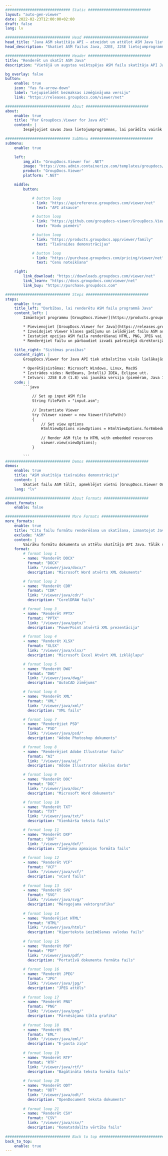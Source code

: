 ```yaml
---
############################# Static ############################
layout: "auto-gen-viewer"
date: 2022-02-23T12:00:00+02:00
draft: false
lang: lv

############################# Head #############################
head_title: "Java ASM skatītāja API — atveidot un attēlot ASM Java lietotnēs"
head_description: "Skatiet ASM failus Java, J2EE, J2SE lietojumprogrammās. Atbalsta vairāk nekā 170 dokumentu un attēlu failu formātu skatīšanu HTML, PDF vai attēla režīmā ar papildu funkcijām, lai pārvaldītu dokumentu skatīšanas opcijas."

############################# Header ############################
title: "Renderēt un skatīt ASM Java" 
description: "Vietējā un augstas veiktspējas ASM failu skatītāja API Java, J2EE un J2SE lietojumprogrammām, kas atbalsta plašu papildu funkciju klāstu, lai pielāgotu izvades dokumenta formāta izskatu." 

bg_overlay: false
button:
    enable: true
    icon: "fas fa-arrow-down"
    label: "Lejupielādēt bezmaksas izmēģinājuma versiju"
    link: "https://releases.groupdocs.com/viewer/net"

############################# About ############################
about:
    enable: true
    title: "Par GroupDocs.Viewer for Java API" 
    content: |
        Iespējojiet savas Java lietojumprogrammas, lai parādītu vairāk nekā 170 failu formātus HTML, PDF vai attēlu režīmos, izmantojot GroupDocs.Viewer Java API, neinstalējot papildu programmatūru; piemēram, Microsoft Office, Apache Open Office, Adobe Acrobat Reader utt. Izstrādātāji var viegli skatīt visus populāros attēlus un dokumentu veidus, tostarp Microsoft Office, OpenDocument, HTML, PDF, arhīvu, diagrammas, Photoshop, AutoCAD un programmēšanas valodu formātus Java lietojumprogrammās, izmantojot ātra un augstākās kvalitātes renderēšana.

############################# SubMenu ############################
submenu:
    enable: true

    left:
        img_alt: "GroupDocs.Viewer for .NET"
        image: "https://cms.admin.containerize.com/templates/groupdocs/images/product-logos/90x90-noborder/groupdocs-viewer-net.png"
        product: "GroupDocs.Viewer"
        platform: ".NET"

    middle:
        button:

            # button loop
            - link: "https://apireference.groupdocs.com/viewer/net"
              text: "API atsauce"

            # button loop
            - link: "https://github.com/groupdocs-viewer/GroupDocs.Viewer-for-.NET"
              text: "Kodu piemēri"

            # button loop
            - link: "https://products.groupdocs.app/viewer/family"
              text: "Tiešraides demonstrācijas"

            # button loop
            - link: "https://purchase.groupdocs.com/pricing/viewer/net"
              text: "Cenu noteikšana"

    right:
        link_download: "https://downloads.groupdocs.com/viewer/net"
        link_learn: "https://docs.groupdocs.com/viewer/net"
        link_buy: "https://purchase.groupdocs.com"

############################# Steps ############################
steps:
    enable: true
    title_left: "Darbības, lai renderētu ASM failu programmā Java" 
    content_left: |
        Izmantojot programmu [GroupDocs.Viewer](https://products.groupdocs.com/viewer/java/), varat atveidot ASM HTML, JPEG, PNG vai PDF formātā, veicot dažas darbības.

        * Pievienojiet [GroupDocs.Viewer for Java](https://releases.groupdocs.com/viewer/java/) kā sava projekta atkarību. 
        * Izveidojiet Viewer klases gadījumu un ielādējiet failu ASM ar pilnu ceļu. 
        * Iestatiet opcijas ASM faila renderēšanai HTML, PNG, JPEG vai PDF formātā. 
        * Renderējiet failu un pārbaudiet izvadi pašreizējā direktorijā. 
        
    title_right: "Sistēmas prasības" 
    content_right: |
        GroupDocs.Viewer for Java API tiek atbalstītas visās lielākajās platformās un operētājsistēmās. Pirms tālāk norādītā koda izpildes, lūdzu, pārliecinieties, vai jūsu sistēmā ir instalēti šādi priekšnosacījumi.

        * Operētājsistēmas: Microsoft Windows, Linux, MacOS 
        * Izstrādes vides: NetBeans, IntelliJ IDEA, Eclipse utt. 
        * Ietvars: J2SE 8.0 (1.8) vai jaunāka versija (piemēram, Java 17) 
    code: |
        ```java
                        
            // Set up input ASM file
            String filePath = "input.asm";
        
            // Instantiate Viewer
            try (Viewer viewer = new Viewer(filePath))
            {
            	// Set view options 
            	HtmlViewOptions viewOptions = HtmlViewOptions.forEmbeddedResources();
                    
            	// Render ASM file to HTML with embedded resources
            	viewer.view(viewOptions);
            }
             
        ```
############################# Demos ############################
demos:
    enable: true
    title: "ASM skatītāja tiešraides demonstrācija"
    content: |
        Skatiet failu ASM tūlīt, apmeklējot vietni [GroupDocs.Viewer Online Apps](https://products.groupdocs.app/viewer/asm).
    lang: "lv"

############################# About Formats ####################
about_formats:
    enable: false

############################# More Formats #####################
more_formats:
    enable: true
    title: "Citu failu formātu renderēšana un skatīšana, izmantojot Java"
    exclude: "ASM"
    content: |
        Vairāku formātu dokumentu un attēlu skatītāja API Java. Tālāk skatiet dažus populāros failu formātus bez ārējiem skatītājiem.
    format: 
        # format loop 1
        - name: "Renderēt DOCX"
          format: "DOCX"
          link: "/viewer/java/docx/"
          description: "Microsoft Word atvērts XML dokuments" 

        # format loop 2
        - name: "Renderēt CDR" 
          format: "CDR"
          link: "/viewer/java/cdr/"
          description: "CorelDRAW fails" 

        # format loop 3
        - name: "Renderēt PPTX"
          format: "PPTX"
          link: "/viewer/java/pptx/"
          description: "PowerPoint atvērtā XML prezentācija" 

        # format loop 4
        - name: "Renderēt XLSX"
          format: "XLSX"
          link: "/viewer/java/xlsx/"
          description: "Microsoft Excel Atvērt XML izklājlapu" 

        # format loop 5
        - name: "Renderēt DWG"
          format: "DWG"
          link: "/viewer/java/dwg/"
          description: "AutoCAD zīmējums"

        # format loop 6
        - name: "Renderēt XML"
          format: "XML"
          link: "/viewer/java/xml/"
          description: "XML fails"

        # format loop 7
        - name: "Renderējiet PSD"
          format: "PSD"
          link: "/viewer/java/psd/"
          description: "Adobe Photoshop dokuments"

        # format loop 8
        - name: "Renderējiet Adobe Illustrator failu"
          format: "AI"
          link: "/viewer/java/ai/"
          description: "Adobe Illustrator mākslas darbs"

        # format loop 9
        - name: "Renderēt DOC"
          format: "DOC"
          link: "/viewer/java/doc/"
          description: "Microsoft Word dokuments" 

        # format loop 10
        - name: "Renderēt TXT" 
          format: "TXT"
          link: "/viewer/java/txt/"
          description: "Vienkārša teksta fails" 

        # format loop 11
        - name: "Renderēt DXF" 
          format: "DXF"
          link: "/viewer/java/dxf/"
          description: "Zīmējumu apmaiņas formāta fails"  
          
        # format loop 12
        - name: "Renderēt VCF"
          format: "VCF"
          link: "/viewer/java/vcf/"
          description: "vCard fails"  
              
        # format loop 13
        - name: "Renderēt SVG"
          format: "SVG"
          link: "/viewer/java/svg/"
          description: "Mērogojama vektorgrafika" 
          
        # format loop 14
        - name: "Renderējiet HTML"
          format: "HTML"
          link: "/viewer/java/html/"
          description: "Hiperteksta iezīmēšanas valodas fails" 
          
        # format loop 15
        - name: "Renderēt PDF"
          format: "PDF"
          link: "/viewer/java/pdf/"
          description: "Portatīvā dokumenta formāta fails"
          
        # format loop 16
        - name: "Renderēt JPEG"
          format: "JPG"
          link: "/viewer/java/jpg/"
          description: "JPEG attēls"
          
        # format loop 17
        - name: "Renderēt PNG"
          format: "PNG"
          link: "/viewer/java/png/"
          description: "Pārnēsājama tīkla grafika" 
          
        # format loop 18
        - name: "Renderēt EML"
          format: "EML"
          link: "/viewer/java/eml/"
          description: "E-pasta ziņa" 
          
        # format loop 19
        - name: "Renderēt RTF"
          format: "RTF"
          link: "/viewer/java/rtf/"
          description: "Bagātināta teksta formāta fails" 
          
        # format loop 20
        - name: "Renderēt ODT"
          format: "ODT"
          link: "/viewer/java/odt/"
          description: "OpenDocument teksta dokuments" 
          
        # format loop 21
        - name: "Renderēt CSV"
          format: "CSV"
          link: "/viewer/java/csv/"
          description: "Komatatdalīto vērtību fails" 
          
############################# Back to top ###############################
back_to_top:
    enable: true
---
```

